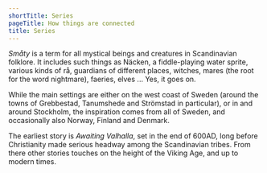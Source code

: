 ```yaml
---
shortTitle: Series
pageTitle: How things are connected
title: Series
---
```


*Småty* is a term for all mystical beings and creatures in Scandinavian
folklore. It includes such things as Näcken, a fiddle-playing water
sprite, various kinds of rå, guardians of different places, witches,
mares (the root for the word nightmare), faeries, elves ... Yes, it goes on.

While the main settings are either on the west coast of Sweden
(around the towns of Grebbestad, Tanumshede and Strömstad in particular),
or in and around Stockholm, the inspiration comes from all of Sweden, and
occasionally also Norway, Finland and Denmark.

The earliest story is *Awaiting Valhalla*, set in the end of 600AD,
long before Christianity made serious headway among the Scandinavian
tribes. From there other stories touches on the height of the Viking Age,
and up to modern times.
